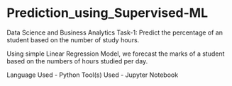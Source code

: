 # Prediction_using_Supervised-ML

Data Science and Business Analytics Task-1:
Predict the percentage of an student based on the number of study hours.

Using simple Linear Regression Model, we forecast the marks of a student based on the numbers of hours studied per day.


Language Used - Python 
Tool(s) Used - Jupyter Notebook

